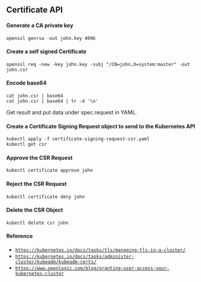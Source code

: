 ## Certificate API

#### Generate a CA private key
```
openssl genrsa -out john.key 4096
```

#### Create a self signed Certificate
```
openssl req -new -key john.key -subj "/CN=john,O=system:master" -out john.csr
```

#### Encode base64
```
cat john.csr | base64
cat john.csr | base64 | tr -d '\n'
```
Get result and put data under spec.request in YAML.

#### Create a Certificate Signing Request object to send to the Kubernetes API
```
kubectl apply -f certificate-signing-request-csr.yaml
kubectl get csr
```

#### Approve the CSR Request
```
kubectl certificate approve john
```

#### Reject the CSR Request
```
kubectl certificate deny john
```

#### Delete the CSR Object
```
kubectl delete csr john
```

#### Reference
- [`https://kubernetes.io/docs/tasks/tls/managing-tls-in-a-cluster/`](https://kubernetes.io/docs/tasks/tls/managing-tls-in-a-cluster/)
- [`https://kubernetes.io/docs/tasks/administer-cluster/kubeadm/kubeadm-certs/`](https://kubernetes.io/docs/tasks/administer-cluster/kubeadm/kubeadm-certs/)
- [`https://www.openlogic.com/blog/granting-user-access-your-kubernetes-cluster`](https://www.openlogic.com/blog/granting-user-access-your-kubernetes-cluster)
